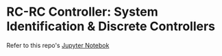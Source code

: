 # RC-RC Controller: System Identification & Discrete Controllers 

Refer to this repo's [Jupyter Notebok](./README.ipynb)
